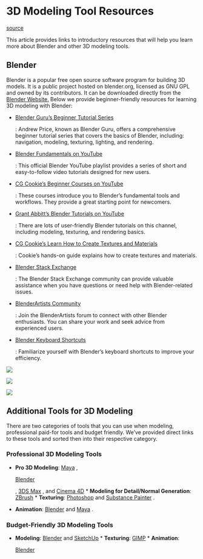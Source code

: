 # 3D Modeling Tool Resources

[source](https://developers.meta.com/horizon-worlds/learn/documentation/custom-model-import/3d-modeling-tool-resources)

This article provides links to introductory resources that will help you learn more about Blender and other 3D modeling tools.

## Blender

Blender is a popular free open source software program for building 3D models. It is a public project hosted on blender.org, licensed as GNU GPL and owned by its contributors. It can be downloaded directly from the [Blender Website.](https://www.blender.org/) Below we provide beginner-friendly resources for learning 3D modeling with Blender:

*   [Blender Guru’s Beginner Tutorial Series](https://www.blenderguru.com/tutorials/blender-beginner-tutorial-series)
    
    : Andrew Price, known as Blender Guru, offers a comprehensive beginner tutorial series that covers the basics of Blender, including: navigation, modeling, texturing, lighting, and rendering.
    

*   [Blender Fundamentals on YouTube](https://www.youtube.com/playlist?list=PLa1F2ddGya_-UvuAqHAksYnB0qL9yWDO6)
    
    : This official Blender YouTube playlist provides a series of short and easy-to-follow video tutorials designed for new users.
    

*   [CG Cookie’s Beginner Courses on YouTube](https://www.youtube.com/@cg_cookie)
    
    : These courses introduce you to Blender’s fundamental tools and workflows. They provide a great starting point for newcomers.
    

*   [Grant Abbitt’s Blender Tutorials on YouTube](https://www.youtube.com/c/GrantAbbitt)
    
    : There are lots of user-friendly Blender tutorials on this channel, including modeling, texturing, and rendering basics.
    

*   [CG Cookie’s Learn How to Create Textures and Materials](https://www.youtube.com/watch?v=dn4UFetEDWM)
    
    : Cookie’s hands-on guide explains how to create textures and materials.
    

*   [Blender Stack Exchange](https://blender.stackexchange.com/)
    
    : The Blender Stack Exchange community can provide valuable assistance when you have questions or need help with Blender-related issues.
    

*   [BlenderArtists Community](https://blenderartists.org/)
    
    : Join the BlenderArtists forum to connect with other Blender enthusiasts. You can share your work and seek advice from experienced users.
    

*   [Blender Keyboard Shortcuts](https://docs.blender.org/manual/en/latest/interface/keymap/introduction.html)
    
    : Familiarize yourself with Blender’s keyboard shortcuts to improve your efficiency.
    

![](https://scontent.flba1-1.fna.fbcdn.net/v/t39.2365-6/467744415_593133493224606_8770757779523313871_n.png?_nc_cat=104&ccb=1-7&_nc_sid=e280be&_nc_ohc=SPr10uznA4wQ7kNvwGf-wuD&_nc_oc=Admo9IWKxw-SWv-G4L8RHpbh18DrbbvcQcFFkixQtTl422cDoPC2E-M_7zbXuJZn2pU&_nc_zt=14&_nc_ht=scontent.flba1-1.fna&_nc_gid=iTrbYenq0yYTQ4OP5EE4Eg&oh=00_AfSq-4UG7X9Q8ChgcxP28XKOHgdbANYrZD07YcPaDd9Jmw&oe=689B925C)

![](https://scontent.flba1-1.fna.fbcdn.net/v/t39.2365-6/467504552_593133486557940_5939399866071061079_n.png?_nc_cat=106&ccb=1-7&_nc_sid=e280be&_nc_ohc=yWDzgwuYQrkQ7kNvwHDFBsS&_nc_oc=Adm6JMjtbog2MqfOUvXg4D6BPnMNS4uYQgfplid1tLXTxagB75b7azVCyyks5ogyjlk&_nc_zt=14&_nc_ht=scontent.flba1-1.fna&_nc_gid=iTrbYenq0yYTQ4OP5EE4Eg&oh=00_AfQnkq3owf4GhB9drY3QovR_yKdSAhAvqSY8tYfDL_A3Tg&oe=689BA67A)

![](https://scontent.flba1-1.fna.fbcdn.net/v/t39.2365-6/467396625_593133426557946_8672861226003161059_n.png?_nc_cat=106&ccb=1-7&_nc_sid=e280be&_nc_ohc=iti9zP5XleQQ7kNvwGlnnR6&_nc_oc=AdnQ_5CjSoyNrQ3mndS86TtJ0QwfvuD5bH2Yz3XKEOQA81YvbHLLYP8OrG49ubcNuYg&_nc_zt=14&_nc_ht=scontent.flba1-1.fna&_nc_gid=iTrbYenq0yYTQ4OP5EE4Eg&oh=00_AfQ0H71Ki0L45hLpqOg475rsvQQkwYsgWrKqNEE5v-Wn5w&oe=689BB2EA)

## Additional Tools for 3D Modeling

There are two categories of tools that you can use when modeling, professional paid-for tools and budget friendly. We’ve provided direct links to these tools and sorted then into their respective category.

### Professional 3D Modeling Tools

*   **Pro 3D Modeling**: [Maya](https://www.autodesk.com/products/maya/overview) , 
    
    [Blender](https://www.blender.org/)
    
    , [3DS Max](https://www.autodesk.com/products/3ds-max/overview) , and [Cinema 4D](https://www.maxon.net/en/) *   **Modeling for Detail/Normal Generation**: [ZBrush](https://pixologic.com/) *   **Texturing**: [Photoshop](https://www.adobe.com/products/photoshop.html) and [Substance Painter](https://www.substance3d.com/products/substance-painter) .

*   **Animation**: [Blender](https://www.blender.org/) and [Maya](https://www.autodesk.com/products/maya/overview) .

### Budget-Friendly 3D Modeling Tools

*   **Modeling**: [Blender](https://www.blender.org/) and [SketchUp](https://www.sketchup.com/) *   **Texturing**: [GIMP](https://www.gimp.org/) *   **Animation**: 
    
    [Blender](https://www.blender.org/)

 

 

 

 

 

 

 

 

 

 

 

 

 

 

 

 

 

 

 

 

 

 

 

 

 

 

 

 

 

 

 

 

 

 

 

 

 

 

 

 

 

 

 

 

 

 

 

 